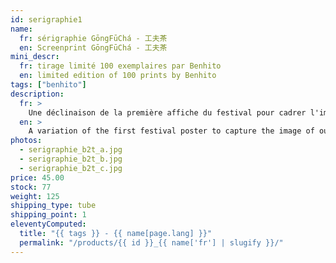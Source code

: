 ```yaml
---
id: serigraphie1
name:
  fr: sérigraphie GōngFūChá - 工夫茶
  en: Screenprint GōngFūChá - 工夫茶
mini_descr:
  fr: tirage limité 100 exemplaires par Benhito
  en: limited edition of 100 prints by Benhito
tags: ["benhito"]
description:
  fr: >
    Une déclinaison de la première affiche du festival pour cadrer l'image de notre collectif : Brut de Thé.<!--more--> La traduction en chinois n'est pas du tout littérale, c'est un choix assumé qu'on pourrait interpréter par -l'âme du thé-. Chaque pièce est unique. Elles ont été tirées avec soin par - Estampille, le studio Delphine Chapuis à Saint-Étienne et sont contrôlées et signées par l'auteur.
  en: >
    A variation of the first festival poster to capture the image of our collective: Brut de Thé.<!--more--> The Chinese translation is not literal at all; it is a deliberate choice that could be interpreted as "the soul of tea." Each piece is unique. They have been carefully printed by Estampille studio by Delphine Chapuis in Saint-Étienne and are checked and signed by the author.
photos:
  - serigraphie_b2t_a.jpg
  - serigraphie_b2t_b.jpg
  - serigraphie_b2t_c.jpg
price: 45.00
stock: 77
weight: 125
shipping_type: tube
shipping_point: 1
eleventyComputed:
  title: "{{ tags }} - {{ name[page.lang] }}"
  permalink: "/products/{{ id }}_{{ name['fr'] | slugify }}/"
---
```

